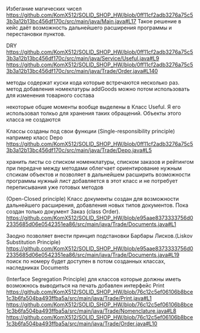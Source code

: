 Избегание магических чисел
https://github.com/KomX512/SOLID_SHOP_HW/blob/0ff11cf2adb3276a75c53b3a12b13bc456df170c/src/main/java/Main.java#L17
Такое решение в кейс даёт возможность дальнейшего расширения программы и перестановки пунктов.

DRY
https://github.com/KomX512/SOLID_SHOP_HW/blob/0ff11cf2adb3276a75c53b3a12b13bc456df170c/src/main/java/Service/Useful.java#L9
https://github.com/KomX512/SOLID_SHOP_HW/blob/0ff11cf2adb3276a75c53b3a12b13bc456df170c/src/main/java/Trade/Order.java#L140

методы содержат куски кода которые встречаются несколько раз.
метод добавления номеклатуры addGoods можно потом использовать для изменения товарного состава

некоторые общие моменты вообще выделены в Класс Useful. Я его использовал толкьо для хранения таких обращений. Объекты этого класса не создаются

Классы созданы под свои функции (Single-responsibility principle)
например класс Depo
https://github.com/KomX512/SOLID_SHOP_HW/blob/0ff11cf2adb3276a75c53b3a12b13bc456df170c/src/main/java/Trade/Depo.java#L5

хранить листы со списком номенклатуры, списком заказов и рейтингом
при передаче между методами облегчает ориентирование нужным спсикам объектов
и позволяет в дальнейшем расширить возможности программы
нужный лист добавляется в этот класс и не потребует переписывания уже готовых методов

(Open-Closed principle)
Класс документы создан для возможности дальнейшего расширения, добавления новых типов документов.
Пока создан только документ Заказ (class Order). 
 https://github.com/KomX512/SOLID_SHOP_HW/blob/e95aae8373333756d02335685d06e0542351ea86/src/main/java/Trade/Documents.java#L1

Заодно позволяет внести принцип подстановки Барбары Лисков.(Liskov Substitution Principle)
https://github.com/KomX512/SOLID_SHOP_HW/blob/e95aae8373333756d02335685d06e0542351ea86/src/main/java/Trade/Documents.java#L19
поиск по номеру будет доступен в потом созданных классах, наследниках Documents

(Interface Segregation Principle)
для классов которые должны иметь возможнось выводиться на печать 
добавлен интерфейс Print
https://github.com/KomX512/SOLID_SHOP_HW/blob/76c12c5ef06106b8bce1c3b6fa504ba493ffba5a/src/main/java/Trade/Print.java#L1
https://github.com/KomX512/SOLID_SHOP_HW/blob/76c12c5ef06106b8bce1c3b6fa504ba493ffba5a/src/main/java/Trade/Nomenclature.java#L8
https://github.com/KomX512/SOLID_SHOP_HW/blob/76c12c5ef06106b8bce1c3b6fa504ba493ffba5a/src/main/java/Trade/Order.java#L10
